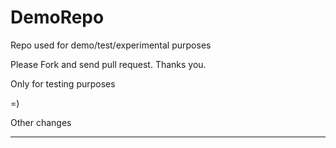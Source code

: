 # DemoRepo
Repo used for demo/test/experimental purposes

Please Fork and send pull request. Thanks you.

Only for testing purposes

=)

Other changes

****
